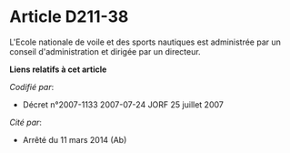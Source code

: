 # Article D211-38

L'Ecole nationale de voile et des sports nautiques est administrée par un conseil d'administration et dirigée par un
directeur.

**Liens relatifs à cet article**

_Codifié par_:

  - Décret n°2007-1133 2007-07-24 JORF 25 juillet 2007

_Cité par_:

  - Arrêté du 11 mars 2014 (Ab)

